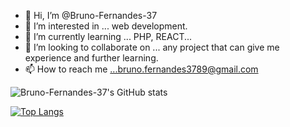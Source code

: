 - 👋 Hi, I’m @Bruno-Fernandes-37
- 👀 I’m interested in ... web development.
- 🌱 I’m currently learning ... PHP, REACT...
- 💞️ I’m looking to collaborate on ... any project that can give me experience and further learning.
- 📫 How to reach me ...bruno.fernandes3789@gmail.com

<!---
Bruno-Fernandes-37/Bruno-Fernandes-37 is a ✨ special ✨ repository because its `README.md` (this file) appears on your GitHub profile.
You can click the Preview link to take a look at your changes.
--->
![Bruno-Fernandes-37's GitHub stats](https://github-readme-stats.vercel.app/api?username=Bruno-Fernandes-37&theme=dark&show_icons=true)

[![Top Langs](https://github-readme-stats.vercel.app/api/top-langs/?username=Bruno-Fernandes-37&langs_count=5&theme=dark)](https://github.com/Bruno-Fernandes-37/github-readme-stats)
